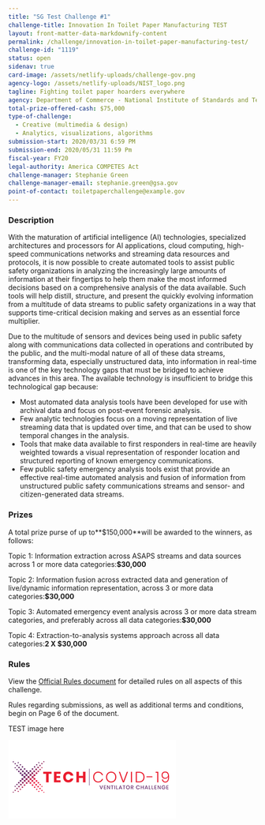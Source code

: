 ```yaml
---
title: "SG Test Challenge #1"
challenge-title: Innovation In Toilet Paper Manufacturing TEST
layout: front-matter-data-markdownify-content
permalink: /challenge/innovation-in-toilet-paper-manufacturing-test/
challenge-id: "1119"
status: open
sidenav: true
card-image: /assets/netlify-uploads/challenge-gov.png
agency-logo: /assets/netlify-uploads/NIST_logo.png
tagline: Fighting toilet paper hoarders everywhere
agency: Department of Commerce - National Institute of Standards and Technology
total-prize-offered-cash: $75,000
type-of-challenge:
  - Creative (multimedia & design)
  - Analytics, visualizations, algorithms
submission-start: 2020/03/31 6:59 PM
submission-end: 2020/05/31 11:59 Pm
fiscal-year: FY20
legal-authority: America COMPETES Act
challenge-manager: Stephanie Green
challenge-manager-email: stephanie.green@gsa.gov
point-of-contact: toiletpaperchallenge@example.gov
---
```

### Description

With the maturation of artificial intelligence (AI) technologies, specialized architectures and processors for AI applications, cloud computing, high-speed communications networks and streaming data resources and protocols, it is now possible to create automated tools to assist public safety organizations in analyzing the increasingly large amounts of information at their fingertips to help them make the most informed decisions based on a comprehensive analysis of the data available. Such tools will help distill, structure, and present the quickly evolving information from a multitude of data streams to public safety organizations in a way that supports time-critical decision making and serves as an essential force multiplier.

Due to the multitude of sensors and devices being used in public safety along with communications data collected in operations and contributed by the public, and the multi-modal nature of all of these data streams, transforming data, especially unstructured data, into information in real-time is one of the key technology gaps that must be bridged to achieve advances in this area. The available technology is insufficient to bridge this technological gap because:

* Most automated data analysis tools have been developed for use with archival data and focus on post-event forensic analysis.
* Few analytic technologies focus on a moving representation of live streaming data that is updated over time, and that can be used to show temporal changes in the analysis.
* Tools that make data available to first responders in real-time are heavily weighted towards a visual representation of responder location and structured reporting of known emergency communications.
* Few public safety emergency analysis tools exist that provide an effective real-time automated analysis and fusion of information from unstructured public safety communications streams and sensor- and citizen-generated data streams.

### Prizes

A total prize purse of up to**$150,000**will be awarded to the winners, as follows:

Topic 1: Information extraction across ASAPS streams and data sources across 1 or more data categories:**$30,000**

Topic 2: Information fusion across extracted data and generation of live/dynamic information representation, across 3 or more data categories:**$30,000**

Topic 3: Automated emergency event analysis across 3 or more data stream categories, and preferably across all data categories:**$30,000**

Topic 4: Extraction-to-analysis systems approach across all data categories:**2 X $30,000**

### **Rules**

View the [Official Rules document](https://www.challenge.gov/assets/netlify-uploads/3.2-oio-rules-asaps-contest-1-final-.pdf) for detailed rules on all aspects of this challenge.

Rules regarding submissions, as well as additional terms and conditions, begin on Page 6 of the document.

TEST image here 

![covid-19 test image](/assets/netlify-uploads/xtech-ventilator-challenge2.png)